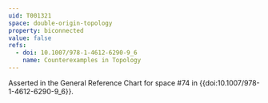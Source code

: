 ```yaml
---
uid: T001321
space: double-origin-topology
property: biconnected
value: false
refs:
  - doi: 10.1007/978-1-4612-6290-9_6
    name: Counterexamples in Topology
---
```

Asserted in the General Reference Chart for space #74 in
{{doi:10.1007/978-1-4612-6290-9_6}}.
